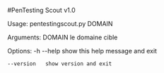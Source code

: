 #PenTesting Scout v1.0

Usage:
    pentestingscout.py DOMAIN

Arguments:
    DOMAIN      le domaine cible

Options:
    -h --help   show this help message and exit
    
    --version   show version and exit


